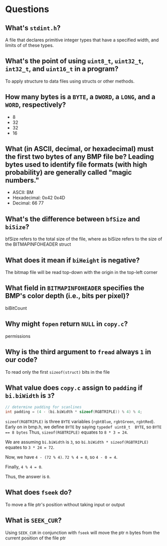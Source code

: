 # Questions

## What's `stdint.h`?

A file that declares primitive integer types that have a specified width, and limits of of these types.

## What's the point of using `uint8_t`, `uint32_t`, `int32_t`, and `uint16_t` in a program?

To apply structure to data files using structs or other methods.

## How many bytes is a `BYTE`, a `DWORD`, a `LONG`, and a `WORD`, respectively?

- 8
- 32
- 32
- 16

## What (in ASCII, decimal, or hexadecimal) must the first two bytes of any BMP file be? Leading bytes used to identify file formats (with high probability) are generally called "magic numbers."

- ASCII: BM
- Hexadecimal: 0x42 0x4D
- Decimal: 66 77

## What's the difference between `bfSize` and `biSize`?

bfSize refers to the total size of the file, where as biSize refers to the size of the BITMAPINFOHEADER struct

## What does it mean if `biHeight` is negative?

The bitmap file will be read top-down with the origin in the top-left corner

## What field in `BITMAPINFOHEADER` specifies the BMP's color depth (i.e., bits per pixel)?

biBitCount

## Why might `fopen` return `NULL` in `copy.c`?

permissions

## Why is the third argument to `fread` always `1` in our code?

To read only the first `sizeof(struct)` bits in the file

## What value does `copy.c` assign to `padding` if `bi.biWidth` is `3`?

```c
// determine padding for scanlines
int padding = (4 - (bi.biWidth * sizeof(RGBTRIPLE)) % 4) % 4;
```

`sizeof(RGBTRIPLE)` is three `BYTE` variables (`rgbtBlue`, `rgbtGreen`, `rgbtRed`).
Early on in bmp.h, we define `BYTE` by saying `typedef uint8_t  BYTE`, so `BYTE == 8 bytes`
Thus, `sizeof(RGBTRIPLE)` equates to `8 * 3 = 24`.

We are assuming `bi.biWidth` is `3`, so `bi.biWidth * sizeof(RGBTRIPLE)` equates to `3 * 24 = 72`.

Now, we have `4 - (72 % 4)`. `72 % 4 = 0`, so `4 - 0 = 4`.

Finally, `4 % 4 = 0`.

Thus, the answer is `0`.

## What does `fseek` do?

To move a file ptr's position without taking input or output

## What is `SEEK_CUR`?

Using `SEEK_CUR` in conjunction with `fseek` will move the ptr n bytes from the current position of the file ptr
